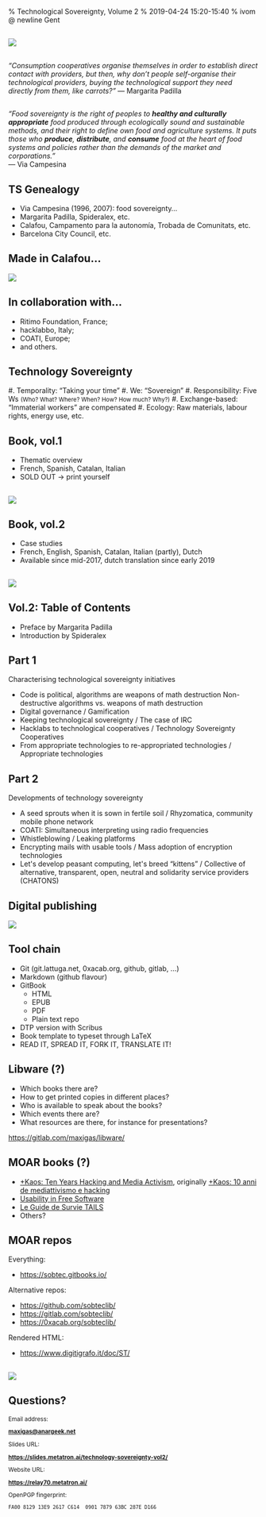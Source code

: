 % Technological Sovereignty, Volume 2
% 2019-04-24 15:20-15:40
% ivom @ newline Gent

##

![](images/barrirack.png)

## 

*“Consumption cooperatives organise themselves in order to establish direct contact with providers, but then, why don’t people self-organise their technological providers, buying the technological support they need directly from them, like carrots?”* — Margarita Padilla

## 

*“Food sovereignty is the right of peoples to **healthy and culturally appropriate** food produced through ecologically sound and sustainable methods, and their right to define own food and agriculture systems.  It puts those who **produce**, **distribute**, and **consume** food at the heart of food systems and policies rather than the demands of the market and corporations.”* <br> — Via Campesina

## TS Genealogy

 * Via Campesina (1996, 2007): food sovereignty…
 * Margarita Padilla, Spideralex, etc.
 * Calafou, Campamento para la autonomía, Trobada de Comunitats, etc.
 * Barcelona City Council, etc.

## Made in Calafou…

![](images/calafou0.jpg)

## In collaboration with…

 * Ritimo Foundation, France;
 * hacklabbo, Italy;
 * COATI, Europe;
 * and others.
 
## Technology Sovereignty

 #. Temporality: “Taking your time”
 #. We: “Sovereign”
 #. Responsibility: Five Ws <small>(Who? What? Where? When? How? How much? Why?)</small>
 #. Exchange-based: “Immaterial workers” are compensated
 #. Ecology: Raw materials, labour rights, energy use, etc.

## Book, vol.1

 * Thematic overview
 * French, Spanish, Catalan, Italian
 * SOLD OUT -> print yourself

##

![](images/cover.png)

## Book, vol.2

 * Case studies
 * French, English, Spanish, Catalan, Italian (partly), Dutch
 * Available since mid-2017, dutch translation since early 2019

##

![](images/detail.png)

## Vol.2: Table of Contents

 * Preface by Margarita Padilla
 * Introduction by Spideralex

## Part 1
Characterising technological sovereignty initiatives

* Code is political, algorithms are weapons of math destruction
   Non-destructive algorithms vs. weapons of math destruction
* Digital governance /
   Gamification
* Keeping technological sovereignty /
   The case of IRC
* Hacklabs to technological cooperatives /
   Technology Sovereignty Cooperatives
* From appropriate technologies to re-appropriated technologies /
   Appropriate technologies

## Part 2
<!--: Characterising technological sovereignty-->
Developments of technology sovereignty

* A seed sprouts when it is sown in fertile soil /
   Rhyzomatica, community mobile phone network
* COATI: Simultaneous interpreting using radio frequencies
* Whistleblowing /
   Leaking platforms
* Encrypting mails with usable tools /
   Mass adoption of encryption technologies
* Let's develop peasant computing, let's breed “kittens” /
   Collective of alternative, transparent, open, neutral and solidarity service providers (CHATONS)

## Digital publishing

![](images/digibooks.png)

## Tool chain

 * Git (git.lattuga.net, 0xacab.org, github, gitlab, …)
 * Markdown (github flavour)
 * GitBook
     + HTML
     + EPUB
     + PDF
     + Plain text repo
 * DTP version with Scribus 
 * Book template to typeset through LaTeX
 * READ IT, SPREAD IT, FORK IT, TRANSLATE IT!

## Libware (?)

 * Which books there are?
 * How to get printed copies in different places?
 * Who is available to speak about the books?
 * Which events there are?
 * What resources are there, for instance for presentations?

https://gitlab.com/maxigas/libware/

## MOAR books (?)

 * [+Kaos: Ten Years Hacking and Media Activism](https://networkcultures.org/blog/publication/kaos-ten-years-of-hacking-and-media-activism/), originally [+Kaos: 10 anni de mediattivismo e hacking](https://www.autistici.org/who/book#)
 * [Usability in Free Software](http://www.digitigrafo.it/doc/Usability_in_Free_Software/)
 * [Le Guide de Survie TAILS](https://chouettecouetteblog.wordpress.com/)
 * Others?

## MOAR repos

Everything:

 * https://sobtec.gitbooks.io/

Alternative repos:

 * https://github.com/sobteclib/
 * https://gitlab.com/sobteclib/
 * https://0xacab.org/sobteclib/
 
Rendered HTML:

 * https://www.digitigrafo.it/doc/ST/

## 

![](images/livinglab.png)

## Questions?

<small>

Email address:

**maxigas@anargeek.net**

Slides URL:

**https://slides.metatron.ai/technology-sovereignty-vol2/**

Website URL:

**https://relay70.metatron.ai/**

OpenPGP fingerprint:

`FA00 8129 13E9 2617 C614  0901 7879 63BC 287E D166`

</small>

<!--
## Bibliography

<small>
-->

